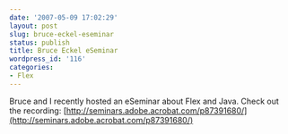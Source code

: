 ```yaml
---
date: '2007-05-09 17:02:29'
layout: post
slug: bruce-eckel-eseminar
status: publish
title: Bruce Eckel eSeminar
wordpress_id: '116'
categories:
- Flex
---
```


Bruce and I recently hosted an eSeminar about Flex and Java.  Check out the recording:
[http://seminars.adobe.acrobat.com/p87391680/](http://seminars.adobe.acrobat.com/p87391680/)
